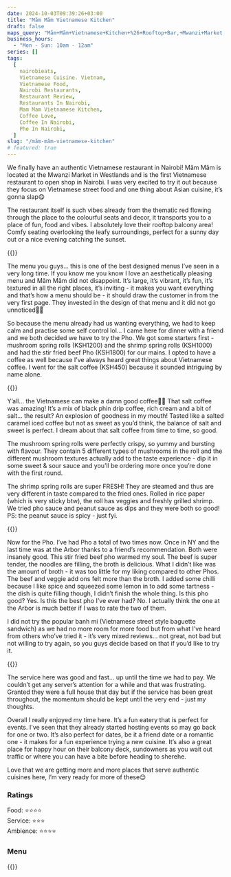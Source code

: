 ```yaml
---
date: 2024-10-03T09:39:26+03:00
title: "Măm Măm Vietnamese Kitchen"
draft: false
maps_query: "Măm+Măm+Vietnamese+Kitchen+%26+Rooftop+Bar,+Mwanzi+Market,+Nairobi"
business_hours:
  - "Mon - Sun: 10am - 12am"
series: []
tags:
  [
    nairobieats,
    Vietnamese Cuisine. Vietnam,
    Vietnamese Food,
    Nairobi Restaurants,
    Restaurant Review,
    Restaurants In Nairobi,
    Mam Mam Vietnamese Kitchen,
    Coffee Love,
    Coffee In Nairobi,
    Pho In Nairobi,
  ]
slug: "/măm-măm-vietnamese-kitchen"
# featured: true
---
```


We finally have an authentic Vietnamese restaurant in Nairobi! Măm Măm is located at the Mwanzi Market in Westlands and is the first Vietnamese restaurant to open shop in Nairobi. I was very excited to try it out because they focus on Vietnamese street food and one thing about Asian cuisine, it’s gonna slap😋

The restaurant itself is such vibes already from the thematic red flowing through the place to the colourful seats and decor, it transports you to a place of fun, food and vibes. I absolutely love their rooftop balcony area! Comfy seating overlooking the leafy surroundings, perfect for a sunny day out or a nice evening catching the sunset.

{{<image-gallery key="mam-mam" titles="mam-mam08 mam-mam06 mam-mam09 mam-mam10">}}

The menu you guys… this is one of the best designed menus I’ve seen in a very long time. If you know me you know I love an aesthetically pleasing menu and Măm Măm did not disappoint. It’s large, it’s vibrant, it’s fun, it’s textured in all the right places, it’s inviting - it makes you want everything and that’s how a menu should be - it should draw the customer in from the very first page. They invested in the design of that menu and it did not go unnoticed👌🏾

So because the menu already had us wanting everything, we had to keep calm and practise some self control lol… I came here for dinner with a friend and we both decided we have to try the Pho. We got some starters first - mushroom spring rolls (KSH1200) and the shrimp spring rolls (KSH1000) and had the stir fried beef Pho (KSH1800) for our mains. I opted to have a coffee as well because I’ve always heard great things about Vietnamese coffee. I went for the salt coffee (KSH450) because it sounded intriguing by name alone.

{{<image-gallery key="mam-mam" titles="mam-mam19 mam-mam20 mam-mam22 mam-mam25">}}

Y’all… the Vietnamese can make a damn good coffee😮‍💨 That salt coffee was amazing! It’s a mix of black phin drip coffee, rich cream and a bit of salt… the result? An explosion of goodness in my mouth! Tasted like a salted caramel iced coffee but not as sweet as you’d think, the balance of salt and sweet is perfect. I dream about that salt coffee from time to time, so good.

The mushroom spring rolls were perfectly crispy, so yummy and bursting with flavour. They contain 5 different types of mushrooms in the roll and the different mushroom textures actually add to the taste experience - dip it in some sweet & sour sauce and you’ll be ordering more once you’re done with the first round.

The shrimp spring rolls are super FRESH! They are steamed and thus are very different in taste compared to the fried ones. Rolled in rice paper (which is very sticky btw), the roll has veggies and freshly grilled shrimp. We tried pho sauce and peanut sauce as dips and they were both so good! PS: the peanut sauce is spicy - just fyi.

{{<image-gallery key="mam-mam" titles="mam-mam05 mam-mam03 mam-mam04 mam-mam01">}}

Now for the Pho. I’ve had Pho a total of two times now. Once in NY and the last time was at the Arbor thanks to a friend’s recommendation. Both were insanely good. This stir fried beef pho warmed my soul. The beef is super tender, the noodles are filling, the broth is delicious. What I didn’t like was the amount of broth - it was too little for my liking compared to other Phos. The beef and veggie add ons felt more than the broth. I added some chilli because I like spice and squeezed some lemon in to add some tartness - the dish is quite filling though, I didn’t finish the whole thing. Is this pho good? Yes. Is this the best pho I’ve ever had? No. I actually think the one at the Arbor is much better if I was to rate the two of them.

I did not try the popular banh mi (Vietnamese street style baguette sandwich) as we had no more room for more food but from what I’ve heard from others who’ve tried it - it’s very mixed reviews… not great, not bad but not willing to try again, so you guys decide based on that if you’d like to try it.

{{<image-gallery key="mam-mam" titles="mam-mam15 mam-mam12 mam-mam13 mam-mam14">}}

The service here was good and fast… up until the time we had to pay. We couldn’t get any server’s attention for a while and that was frustrating. Granted they were a full house that day but if the service has been great throughout, the momentum should be kept until the very end - just my thoughts.

Overall I really enjoyed my time here. It’s a fun eatery that is perfect for events. I've seen that they already started hosting events so may go back for one or two. It’s also perfect for dates, be it a friend date or a romantic one - it makes for a fun experience trying a new cuisine. It’s also a great place for happy hour on their balcony deck, sundowners as you wait out traffic or where you can have a bite before heading to sherehe.

Love that we are getting more and more places that serve authentic cuisines here, I’m very ready for more of these😊

### Ratings

Food: ⭐️⭐️⭐️⭐️<br>
Service: ⭐️⭐️⭐️<br>
Ambience: ⭐️⭐️⭐️⭐️<br>

### Menu

{{<remote-image-gallery key="mam-mam-menu">}}
